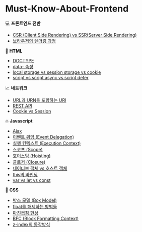 # Must-Know-About-Frontend

:computer: **프론트엔드 전반**

* [CSR (Client Side Rendering) vs SSR(Server Side Rendering)](https://github.com/baeharam/Must-Know-About-Frontend/blob/master/Notes/Frontend/CSR%20vs%20SSR.md)
* [브라우저의 렌더링 과정](https://github.com/baeharam/Must-Know-About-Frontend/blob/master/Notes/Frontend/browser-rendering.md)

:page_with_curl: **HTML**

* [DOCTYPE](https://github.com/baeharam/Must-Know-About-Frontend/blob/master/Notes/HTML/DOCTYPE.md)
* [data- 속성](https://github.com/baeharam/Must-Know-About-Frontend/blob/master/Notes/HTML/data-%20%EC%86%8D%EC%84%B1.md)
* [local storage vs session storage vs cookie](https://github.com/baeharam/Must-Know-About-Frontend/blob/master/Notes/HTML/local%20storage%20vs%20session%20storage%20vs%20cookie.md)
* [script vs script async vs script defer](https://github.com/baeharam/Must-Know-About-Frontend/blob/master/Notes/HTML/script%2C%20script%20async%2C%20script%20defer.md)

 :chart_with_upwards_trend: **네트워크**

* [URL과 URN을 포함하는 URI](https://github.com/baeharam/Must-Know-About-Frontend/blob/master/Notes/Network/URL%EA%B3%BC%20URN%EC%9D%84%20%ED%8F%AC%ED%95%A8%ED%95%98%EB%8A%94%20URI.md)
* [REST API](https://github.com/baeharam/Must-Know-About-Frontend/blob/master/Notes/Network/REST%20API.md)
* [Cookie vs Session](https://github.com/baeharam/Must-Know-About-Frontend/blob/master/Notes/Network/Cookie%20vs%20Session.md)

:fire: **Javascript**

* [Ajax](https://github.com/baeharam/Must-Know-About-Frontend/blob/master/Notes/Javascript/AJAX.md)
* [이벤트 위임 (Event Delegation)](https://github.com/baeharam/Must-Know-About-Frontend/blob/master/Notes/Javascript/%EC%9D%B4%EB%B2%A4%ED%8A%B8%20%EC%9C%84%EC%9E%84.md)
* [실행 컨텍스트 (Execution Context)](https://github.com/baeharam/Must-Know-About-Frontend/blob/master/Notes/Javascript/Execution%20Context.md)
* [스코프 (Scope)](https://github.com/baeharam/Must-Know-About-Frontend/blob/master/Notes/Javascript/scope.md)
* [호이스팅 (Hoisting)](https://github.com/baeharam/Must-Know-About-Frontend/blob/master/Notes/Javascript/Hoisting.md)
* [클로저 (Closure)](https://github.com/baeharam/Must-Know-About-Frontend/blob/master/Notes/Javascript/Closure.md)
* [네이티브 객체 vs 호스트 객체](https://github.com/baeharam/Must-Know-About-Frontend/blob/master/Notes/Javascript/Native%20vs%20Host.md)
* [this의 바인딩](https://github.com/baeharam/Must-Know-About-Frontend/blob/master/Notes/Javascript/this.md)
* [var vs let vs const](https://github.com/baeharam/Must-Know-About-Frontend/blob/master/Notes/Javascript/var-let-const.md)

:lipstick: **CSS**

* [박스 모델 (Box Model)](https://github.com/baeharam/Must-Know-About-Frontend/blob/master/Notes/CSS/box-model.md)
* [float를 해제하는 방법들](https://github.com/baeharam/Must-Know-About-Frontend/blob/master/Notes/CSS/float%EB%A5%BC%20%ED%95%B4%EC%A0%9C%ED%95%98%EB%8A%94%204%EA%B0%80%EC%A7%80%20%EB%B0%A9%EB%B2%95.md)
* [마진겹침 현상](https://github.com/baeharam/Must-Know-About-Frontend/blob/master/Notes/CSS/%EB%A7%88%EC%A7%84%20%EA%B2%B9%EC%B9%A8%ED%98%84%EC%83%81.md)
* [BFC (Block Formatting Context)](https://github.com/baeharam/Must-Know-About-Frontend/blob/master/Notes/CSS/bfc.md)
* [z-index의 동작방식](https://github.com/baeharam/Must-Know-About-Frontend/blob/master/Notes/CSS/z-index.md)